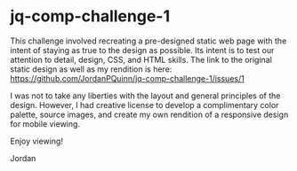 # jq-comp-challenge-1
This challenge involved recreating a pre-designed static web page with the intent of staying as true to the design as possible. Its intent is to test our attention to detail, design, CSS, and HTML skills. The link to the original static design as well as my rendition is here: https://github.com/JordanPQuinn/jq-comp-challenge-1/issues/1

I was not to take any liberties with the layout and general principles of the design. However, I had creative license to develop a complimentary color palette, source images, and create my own rendition of a responsive design for mobile viewing.

Enjoy viewing!

Jordan
